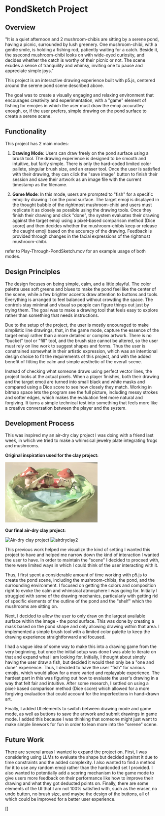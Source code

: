 # PondSketch Project

## Overview

"It is a quiet afternoon and 2 mushroom-chibis are sitting by a serene pond, having a picnic, surrounded by lush greenery. One mushroom-chibi, with a gentle smile, is holding a fishing rod, patiently waiting for a catch. Beside it, the ssecond mushroom-chibi looks on with wide-eyed curiosity, and decides whether the catch is worthy of their picnic or not. The scene exudes a sense of tranquility and whimsy, inviting one to pause and appreciate simple joys."

This project is an interactive drawing experience built with p5.js, centered around the serene pond scene described above.

The goal was to create a visually engaging and relaxing environment that encourages creativity and experimentation, with a "game" element of fishing for emojies in which the user must draw the emoji accuratley enough, or, if the user prefers, simple drawing on the pond surface to create a serene scene.

## Functionality

This project has 2 main modes:

1. **Drawing Mode**: Users can draw freely on the pond surface using a brush tool. The drawing experience is designed to be smooth and intuitive, but fairly simple. There is only the hard-coded limited color pallete, singular brush size, and an eraser tool. Once the user is satisfied with their drawing, they can click the "save image" button to finish their session and save their artwork as an image file with the current timestamp as the filename.

2. **Game Mode**: In this mode, users are prompted to "fish" for a specific emoji by drawing it on the pond surface. The target emoji is displayed in the thought bubble of the rightmost mushroom-chibi and users must replicate it as closely as possible using the drawing tools. Once they finish their drawing and click "done", the system evaluates their drawing against the target emoji using a pixel-based comparison method (Dice score) and then decides whether the mushroom-chibis keep or release the caught emoji based on the accuracy of the drawing. Feedback is provided through changes in the facial expressions of the rightmost mushroom-chibi.

refer to Play-Through-PondSketch.mov for an example usage of both modes.

## Design Principles

The design focuses on being simple, calm, and a little playful. The color palette uses soft greens and blues to make the pond feel like the center of the scene, while a few brighter accents draw attention to buttons and tools. Everything is arranged to feel balanced without crowding the space. The controls stay minimal and visual so people can figure things out just by trying them. The goal was to make a drawing tool that feels easy to explore rather than something that needs instructions.

Due to the setup of the project, the user is mostly encouraged to make simplistic line drawings, that, in the game mode, capture the essence of the target emoji rather than a more detailed or complex artwork. There is no "bucket" tool or "fill" tool, and the brush size cannot be altered, so the user must rely on line work to suggest shapes and forms. Thus the user is constrained somewhat in their artistic expression, which was an intentional design choice to fit the requirements of this project, and with the added benefit of fitting the calm and simple aesthetic of the overall scene.

Instead of checking what someone draws using perfect vector lines, the project looks at the actual pixels. When a player finishes, both their drawing and the target emoji are turned into small black and white masks and compared using a Dice score to see how closely they match. Working in bitmap space lets the program see the full picture, including messy strokes and softer edges, which makes the evaluation feel more natural and forgiving. It turns a simple technical test into something that feels more like a creative conversation between the player and the system.

## Development Process

This was inspired my an air-dry clay project I was doing with a friend last week, in which we tried to make a whimsical jewelry plate integrating frogs and mushrooms.

**Original inspiration used for the clay project:**

<img src="original_inspo.png" alt="original inspiration" width="300"/>

**Our final air-dry clay project:**

<img src="IMG_2113.png" alt="Air-dry clay project" width="300"/>
<img src="IMG_2114.png" alt="airdryclay2" width="300"/>

This previous work helped me visualize the kind of setting I wanted this project to have and helped me narrow down the kind of interaction I wanted the user to have. In order to maintain the "scene" I decided to proceed with, there were limited ways in which I could think of the user interacting with it.

Thus, I first spent a considerable amount of time working with p5.js to create the pond scene, including the mushroom-chibis, the pond, and the surrounding environment. I focused on getting the colors and composition right to evoke the calm and whimsical atmosphere I was going for. Initially I struggled with some of the drawing mechanics, particularly with getting rid of specific elements of the outline of the pond and the "shelf" which the mushrooms are sitting on.

Next, I decided to allow the user to only draw on the largest available surface within the image - the pond surface. This was done by creating a mask based on the pond shape and only allowing drawing within that area. I implemented a simple brush tool with a limited color palette to keep the drawing experience straightforward and focused.

I had a vague idea of some way to make this into a drawing game from the very beginning, but once the initial setup was done I was able to iterate on that and expand what I am looking for. Initially, I thought about simply having the user draw a fish, but decided it would then only be a "one and done" experience. Thus, I decided to have the user "fish" for various emojis, which would allow for a more varied and replayable experience. The hardest part in this was figuring out how to evaluate the user's drawing in a way that felt fair and intuitive. After some research, I settled on using a pixel-based comparison method (Dice score) which allowed for a more forgiving evaluation that could account for the imperfections in hand-drawn art.

Finally, I added UI elements to switch between drawing mode and game mode, as well as buttons to save the artwork and submit drawings in game mode. I added this because I was thinking that someone might just want to make simple linework for fun in order to lean more into the "serene" scene.

## Future Work

There are several areas I wanted to expand the project on. First, I was considering using LLMs to evaluate the shape but decided against it due to time constraints and the added complexity. I also wanted to find a method for it to use any random emoji rather than the hardcoded set I provided. I also wanted to potentially add a scoring mechanism to the game mode to give users more feedback on their performance like how to improve their drawing and what they got deducted points on. Finally, there are some elements of the UI that I am not 100% satisfied with, such as the eraser, no undo button, no brush size, and maybe the design of the buttons, all of which could be improved for a better user experience.

[]
